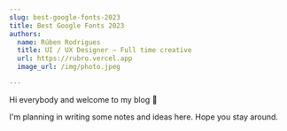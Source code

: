 ```yaml
---
slug: best-google-fonts-2023
title: Best Google Fonts 2023
authors:
  name: Rúben Rodrigues
  title: UI / UX Designer — Full time creative
  url: https://rubro.vercel.app
  image_url: /img/photo.jpeg

---
```


Hi everybody and welcome to my blog 👋

I'm planning in writing some notes and ideas here. Hope you stay around.
